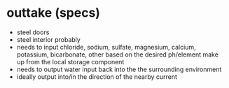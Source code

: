 # outtake (specs)
- steel doors
- steel interior probably
- needs to input chloride, sodium, sulfate, magnesium, calcium, potassium, bicarbonate, other based on the desired ph/element make up from the local storage component
- needs to output water input back into the the surrounding environment
- ideally output into/in the direction of the nearby current
